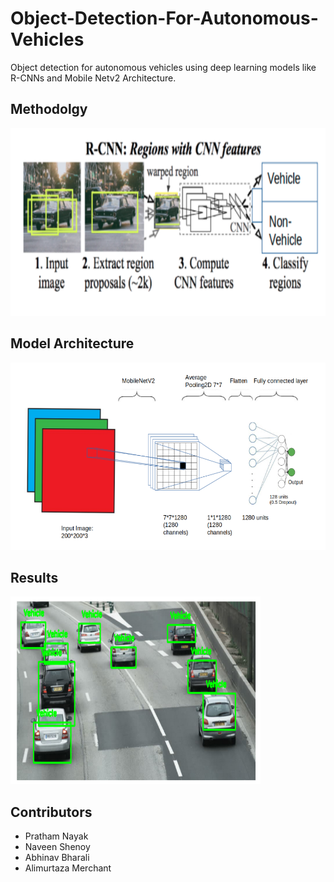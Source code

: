 # Object-Detection-For-Autonomous-Vehicles

Object detection for autonomous vehicles using deep learning models like R-CNNs and Mobile Netv2 Architecture.

## Methodolgy
<img src="https://github.com/spectre900/Object-Detection-For-Autonomous-Vehicles/blob/main/methodolgy.png" height="300" width="600">

## Model Architecture
<img src="https://github.com/spectre900/Object-Detection-For-Autonomous-Vehicles/blob/main/model_architecture.png" height="300" width="600">

## Results
<img src="https://github.com/spectre900/Object-Detection-For-Autonomous-Vehicles/blob/main/sample_result.png" height="300" width="400">

## Contributors
* Pratham Nayak
* Naveen Shenoy
* Abhinav Bharali
* Alimurtaza Merchant
